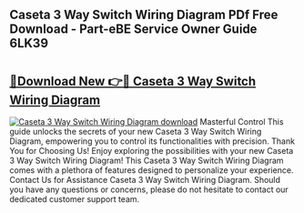 ## Caseta 3 Way Switch Wiring Diagram PDf Free Download - Part-eBE Service Owner Guide 6LK39

# <h2><a href="http://dflk7c.blite.top/?on=Caseta+3+Way+Switch+Wiring+Diagram">🔗Download New 👉🔴 Caseta 3 Way Switch Wiring Diagram</a></h2>

[![Caseta 3 Way Switch Wiring Diagram download](https://i.imgur.com/lujVjoI.png)](http://dflk7c.blite.top/?on=Caseta+3+Way+Switch+Wiring+Diagram)
Masterful Control This guide unlocks the secrets of your new Caseta 3 Way Switch Wiring Diagram, empowering you to control its functionalities with precision. Thank You for Choosing Us! Enjoy exploring the possibilities with your new Caseta 3 Way Switch Wiring Diagram! This Caseta 3 Way Switch Wiring Diagram comes with a plethora of features designed to personalize your experience. Contact Us for Assistance Caseta 3 Way Switch Wiring Diagram. Should you have any questions or concerns, please do not hesitate to contact our dedicated customer support team.

